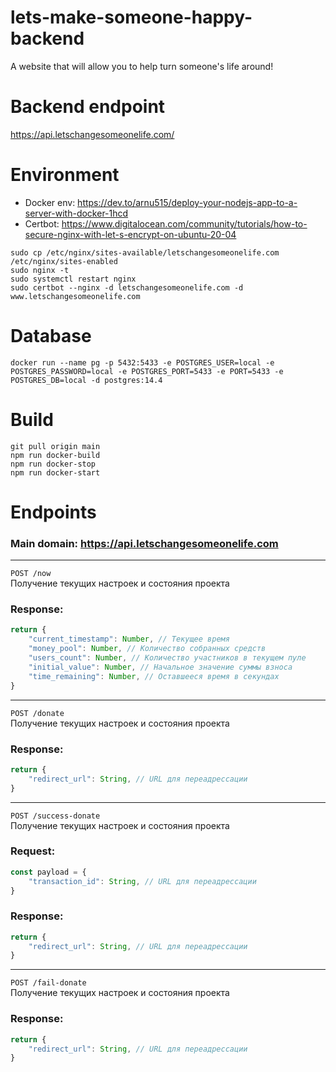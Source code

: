 # lets-make-someone-happy-backend
A website that will allow you to help turn someone's life around!

# Backend endpoint
https://api.letschangesomeonelife.com/

# Environment
- Docker env: https://dev.to/arnu515/deploy-your-nodejs-app-to-a-server-with-docker-1hcd
- Certbot: https://www.digitalocean.com/community/tutorials/how-to-secure-nginx-with-let-s-encrypt-on-ubuntu-20-04 


```text
sudo cp /etc/nginx/sites-available/letschangesomeonelife.com /etc/nginx/sites-enabled
sudo nginx -t
sudo systemctl restart nginx
sudo certbot --nginx -d letschangesomeonelife.com -d www.letschangesomeonelife.com
```

# Database
```text
docker run --name pg -p 5432:5433 -e POSTGRES_USER=local -e POSTGRES_PASSWORD=local -e POSTGRES_PORT=5433 -e PORT=5433 -e POSTGRES_DB=local -d postgres:14.4
```

# Build
```
git pull origin main
npm run docker-build
npm run docker-stop
npm run docker-start
```

# Endpoints
### Main domain: https://api.letschangesomeonelife.com

---
`POST /now` \
Получение текущих настроек и состояния проекта

### Response:
```javascript
return {
    "current_timestamp": Number, // Текущее время
    "money_pool": Number, // Количество собранных средств
    "users_count": Number, // Количество участников в текущем пуле
    "initial_value": Number, // Начальное значение суммы взноса
    "time_remaining": Number, // Оставшееся время в секундах
}
```
---
`POST /donate` \
Получение текущих настроек и состояния проекта
### Response:
```javascript
return {
    "redirect_url": String, // URL для переадрессации
}
```
---
`POST /success-donate` \
Получение текущих настроек и состояния проекта
### Request:
```javascript
const payload = {
    "transaction_id": String, // URL для переадрессации
}
```
### Response:
```javascript
return {
    "redirect_url": String, // URL для переадрессации
}
```
---
`POST /fail-donate` \
Получение текущих настроек и состояния проекта
### Response:
```javascript
return {
    "redirect_url": String, // URL для переадрессации
}
```
